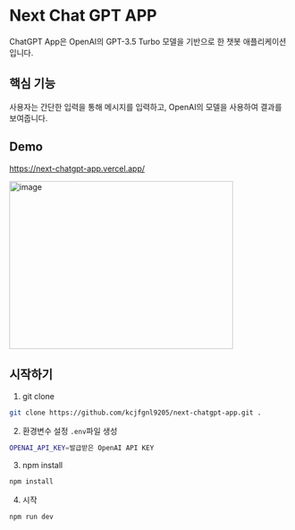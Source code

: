 # Next Chat GPT APP

ChatGPT App은 OpenAI의 GPT-3.5 Turbo 모델을 기반으로 한 챗봇 애플리케이션입니다.

## 핵심 기능

사용자는 간단한 입력을 통해 메시지를 입력하고, OpenAI의 모델을 사용하여 결과를 보여줍니다.

## Demo

https://next-chatgpt-app.vercel.app/

<image src="image.png" alt="image" width="400" height="300"/>

## 시작하기

1. git clone
```bash
git clone https://github.com/kcjfgnl9205/next-chatgpt-app.git .
```

2. 환경변수 설정
`.env`파일 생성
```bash
OPENAI_API_KEY=발급받은 OpenAI API KEY
```

3. npm install
```bash
npm install
```

4. 시작
```bash
npm run dev
```
